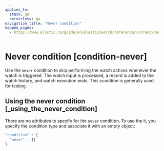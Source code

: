 ```yaml
---
applies_to:
  stack: ga
  serverless: ga
navigation_title: "Never condition"
mapped_pages:
  - https://www.elastic.co/guide/en/elasticsearch/reference/current/condition-never.html
---
```


# Never condition [condition-never]

Use the `never` condition to skip performing the watch actions whenever the watch is triggered. The watch input is processed, a record is added to the watch history, and watch execution ends. This condition is generally used for testing.

## Using the never condition [_using_the_never_condition]

There are no attributes to specify for the `never` condition. To use the it, you specify the condition type and associate it with an empty object:

```js
"condition" : {
  "never" : {}
}
```
